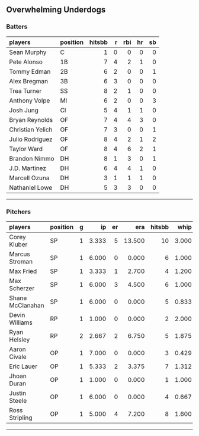 ## Overwhelming Underdogs

### Batters

 
|players          |position | hitsbb|  r| rbi| hr| sb| 
|:----------------|:--------|------:|--:|---:|--:|--:| 
|Sean Murphy      |C        |      1|  0|   0|  0|  0| 
|Pete Alonso      |1B       |      7|  4|   2|  1|  0| 
|Tommy Edman      |2B       |      6|  2|   0|  0|  1| 
|Alex Bregman     |3B       |      6|  3|   0|  0|  0| 
|Trea Turner      |SS       |      8|  2|   1|  0|  0| 
|Anthony Volpe    |MI       |      6|  2|   0|  0|  3| 
|Josh Jung        |CI       |      5|  4|   1|  1|  0| 
|Bryan Reynolds   |OF       |      7|  4|   4|  3|  0| 
|Christian Yelich |OF       |      7|  3|   0|  0|  1| 
|Julio Rodriguez  |OF       |      8|  4|   2|  1|  2| 
|Taylor Ward      |OF       |      8|  4|   6|  2|  1| 
|Brandon Nimmo    |DH       |      8|  1|   3|  0|  1| 
|J.D. Martinez    |DH       |      6|  4|   4|  1|  0| 
|Marcell Ozuna    |DH       |      3|  1|   1|  1|  0| 
|Nathaniel Lowe   |DH       |      5|  3|   3|  0|  0| 

* * *

### Pitchers

 
|players          |position |  g|    ip| er|    era| hitsbb|  whip| so|  w| sv| 
|:----------------|:--------|--:|-----:|--:|------:|------:|-----:|--:|--:|--:| 
|Corey Kluber     |SP       |  1| 3.333|  5| 13.500|     10| 3.000|  4|  0|  0| 
|Marcus Stroman   |SP       |  1| 6.000|  0|  0.000|      6| 1.000|  8|  1|  0| 
|Max Fried        |SP       |  1| 3.333|  1|  2.700|      4| 1.200|  2|  0|  0| 
|Max Scherzer     |SP       |  1| 6.000|  3|  4.500|      6| 1.000|  6|  1|  0| 
|Shane McClanahan |SP       |  1| 6.000|  0|  0.000|      5| 0.833|  6|  1|  0| 
|Devin Williams   |RP       |  1| 1.000|  0|  0.000|      2| 2.000|  1|  0|  1| 
|Ryan Helsley     |RP       |  2| 2.667|  2|  6.750|      5| 1.875|  2|  0|  1| 
|Aaron Civale     |OP       |  1| 7.000|  0|  0.000|      3| 0.429|  3|  1|  0| 
|Eric Lauer       |OP       |  1| 5.333|  2|  3.375|      7| 1.312|  6|  1|  0| 
|Jhoan Duran      |OP       |  1| 1.000|  0|  0.000|      1| 1.000|  1|  0|  1| 
|Justin Steele    |OP       |  1| 6.000|  0|  0.000|      4| 0.667|  8|  0|  0| 
|Ross Stripling   |OP       |  1| 5.000|  4|  7.200|      8| 1.600|  3|  0|  0| 


* * *


